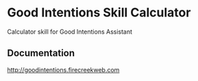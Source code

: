 # Good Intentions Skill Calculator

Calculator skill for Good Intentions Assistant

## Documentation

http://goodintentions.firecreekweb.com
